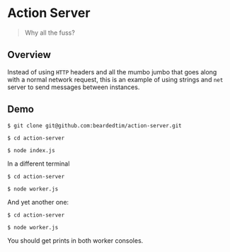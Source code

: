 # Action Server

> Why all the fuss?

## Overview

Instead of using `HTTP` headers and all the mumbo jumbo that goes along with a normal network request, this is an example of using strings and `net` server to send messages between instances.

## Demo

```
$ git clone git@github.com:beardedtim/action-server.git

$ cd action-server

$ node index.js
```

In a different terminal

```
$ cd action-server

$ node worker.js
```

And yet another one:
```
$ cd action-server

$ node worker.js
```

You should get prints in both worker consoles.